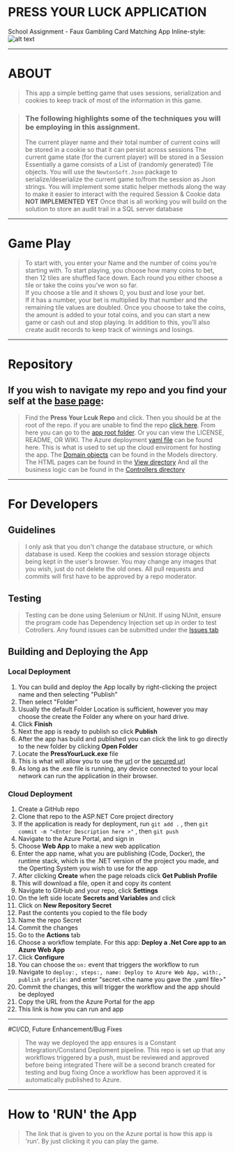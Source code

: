 # PRESS YOUR LUCK APPLICATION 
 School Assignment - Faux Gambling Card Matching App
 Inline-style: ![alt text](https://github.com/A-Mac2513/A-Mac2513-Press_Your_LucK.github.io/blob/main/Images/icon.ico "Icon Logo")
 ___
 # ABOUT

 > This app a simple betting game that uses sessions, serialization and cookies to keep track of most of the information in this game.
 
 > ### The following highlights some of the techniques you will be employing in this assignment.  
 >	The current player name and their total number of current coins will be stored in a cookie so that it can persist across sessions
 >	The current game state (for the current player) will be stored in a Session
 >	Essentially a game consists of a List of (randomly generated) Tile objects. 
 >  You will use the `NewtonSoft.Json` package to serialize/deserialize the current game to/from the session as Json strings.
 >	You will implement some static helper methods along the way to make it easier to interact with the required Session & Cookie data
 >	__NOT IMPLEMENTED YET__ Once that is all working you will build on the solution to store an audit trail in a SQL server database


 ___
  # Game Play
 > To start with, you enter your Name and the number of coins you’re starting with.
 > To start playing, you choose how many coins to bet, then 12 tiles are shuffled face down.
 > Each round you either choose a tile or take the coins you’ve won so far.  
 > If you choose a tile and it shows 0, you bust and lose your bet.  
 > If it has a number, your bet is multiplied by that number and the remaining tile values are doubled.
 > Once you choose to take the coins, the amount is added to your total coins, and you can start a new game or cash out and stop playing.
 > In addition to this, you’ll also create audit records to keep track of winnings and losings.

___
 # Repository
 ## If you wish to navigate my repo and you find your self at the [base page](https://github.com/A-Mac2513/):
 > Find the __Press Your Lcuk Repo__ and click.
 > Then you should be at the root of the repo. if you are unable to find the repo [click here](https://github.com/A-Mac2513/A-Mac2513-Press_Your_LucK.github.io).
 > From here you can go to the [app root folder](https://github.com/A-Mac2513/A-Mac2513-Press_Your_LucK.github.io/tree/main/PressYourLuck).
 > Or you can view the LICENSE, README, OR WIKI.
 > The Azure deployment [yaml file](https://github.com/A-Mac2513/A-Mac2513-Press_Your_LucK.github.io/tree/main/PressYourLuck/.github/workflows) can be found here. This is what is used to set up the cloud enviroment for hosting the app.
 > The [Domain objects](https://github.com/A-Mac2513/A-Mac2513-Press_Your_LucK.github.io/tree/main/PressYourLuck/Models) can be found in the Models directory.
 > The HTML pages can be found in the [View directory](https://github.com/A-Mac2513/A-Mac2513-Press_Your_LucK.github.io/tree/main/PressYourLuck/Views)
 > And all the business logic can be found in the [Controllers directory](https://github.com/A-Mac2513/A-Mac2513-Press_Your_LucK.github.io/tree/main/PressYourLuck/Controllers) 

___
# For Developers
## Guidelines
> I only ask that you don't change the database structure, or which database is used.
> Keep the cookies and session storage objects being kept in the user's browser.
> You may change any images that you wish, just do not delete the old ones.
> All pull requests and commits will first have to be approved by a repo moderator.

## Testing
> Testing can be done using Selenium or NUnit.
> If using NUnit, ensure the program code has Dependency Injection set up in order to test Cotrollers.
> Any found issues can be submitted under the [Issues tab](https://github.com/A-Mac2513/A-Mac2513-Press_Your_LucK.github.io/issues)

## Building and Deploying the App
### Local Deployment
1. You can build and deploy the App locally by right-clicking the project name and then selecting "Publish"
2. Then select "Folder"
3. Usually the default Folder Location is sufficient, however you may choose the create the Folder any where on your hard drive.
4. Click __Finish__
5. Next the app is ready to publish so click __Publish__
6. After the app has build and published you can click the link to go directly to the new folder by clicking __Open Folder__
7. Locate the __PressYourLuck.exe__ file
8. This is what will allow you to use the [url](http://localhost:5000) or the [secured url](https://localhost:5001)
9. As long as the .exe file is running, any device connected to your local network can run the application in their browser.

### Cloud Deployment
1. Create a GitHub repo
2. Clone that repo to the ASP.NET Core project directory
3. If the application is ready for deployment, run `git add .` , then `git commit -m "<Enter Description here >"` , then `git push`
4. Navigate to the Azure Portal, and sign in
5. Choose __Web App__ to make a new web application
6. Enter the app name, what you are publishing (Code, Docker), the runtime stack, which is the .NET version of the project you made, and the Operting System you wish to use for the app
7. After clicking __Create__ when the page reloads click __Get Publish Profile__
8. This will download a file, open it and copy its content
9. Navigate to GitHub and your repo, click __Settings__
10. On the left side locate __Secrets and Variables__ and click
11. Click on __New Repository Secret__
12. Past the contents you copied to the file body
13. Name the repo Secret
14. Commit the changes
15. Go to the __Actions__ tab
16. Choose a workflow template. For this app: __Deploy a .Net Core app to an Azure Web App__
17. Click __Configure__
18. You can choose the `on:` event that triggers the workflow to run
19. Navigate to `deploy:, steps:, name: Deploy to Azure Web App, with:, publish profile:` and enter \"secret\.<the name you gave the \.yaml file>\"
20. Commit the changes, this will trigger the workflow and the app should be deployed
21. Copy the URL from the Azure Portal for the app
22. This link is how you can run and app

___
#CI/CD, Future Enhancement/Bug Fixes
> The way we deployed the app ensures is a Constant Integration/Constand Deploment pipeline.
> This repo is set up that any workflows triggered by a push, must be reviewed and approved before being integrated
> There will be a second branch created for testing and bug fixing
> Once a workflow has been approved it is automatically published to Azure.

___
# How to \'RUN\' the App
> The link that is given to you on the Azure portal is how this app is \'run\'.  By just clicking it you can play the game.

